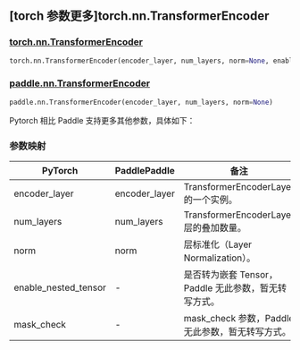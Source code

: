 ## [torch 参数更多]torch.nn.TransformerEncoder

### [torch.nn.TransformerEncoder](https://pytorch.org/docs/stable/generated/torch.nn.TransformerEncoder.html#torch.nn.TransformerEncoder)

```python
torch.nn.TransformerEncoder(encoder_layer, num_layers, norm=None, enable_nested_tensor=True, mask_check=True)
```

### [paddle.nn.TransformerEncoder](https://www.paddlepaddle.org.cn/documentation/docs/zh/api/paddle/nn/TransformerEncoder_cn.html)

```python
paddle.nn.TransformerEncoder(encoder_layer, num_layers, norm=None)
```

Pytorch 相比 Paddle 支持更多其他参数，具体如下：

### 参数映射

| PyTorch              | PaddlePaddle  | 备注                                       |
| -------------------- | ------------- | ------------------------------------------ |
| encoder_layer        | encoder_layer | TransformerEncoderLayer 的一个实例。       |
| num_layers           | num_layers    | TransformerEncoderLayer 层的叠加数量。     |
| norm                 | norm          | 层标准化（Layer Normalization）。          |
| enable_nested_tensor | -             | 是否转为嵌套 Tensor，Paddle 无此参数，暂无转写方式。 |
| mask_check           | -             | mask_check 参数，Paddle 无此参数，暂无转写方式。     |
